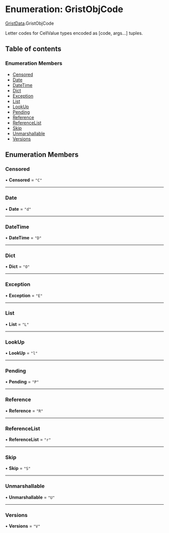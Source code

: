 # Enumeration: GristObjCode

[GristData](../modules/GristData.md).GristObjCode

Letter codes for CellValue types encoded as [code, args...] tuples.

## Table of contents

### Enumeration Members

- [Censored](GristData.GristObjCode.md#censored)
- [Date](GristData.GristObjCode.md#date)
- [DateTime](GristData.GristObjCode.md#datetime)
- [Dict](GristData.GristObjCode.md#dict)
- [Exception](GristData.GristObjCode.md#exception)
- [List](GristData.GristObjCode.md#list)
- [LookUp](GristData.GristObjCode.md#lookup)
- [Pending](GristData.GristObjCode.md#pending)
- [Reference](GristData.GristObjCode.md#reference)
- [ReferenceList](GristData.GristObjCode.md#referencelist)
- [Skip](GristData.GristObjCode.md#skip)
- [Unmarshallable](GristData.GristObjCode.md#unmarshallable)
- [Versions](GristData.GristObjCode.md#versions)

## Enumeration Members

### Censored

• **Censored** = ``"C"``

___

### Date

• **Date** = ``"d"``

___

### DateTime

• **DateTime** = ``"D"``

___

### Dict

• **Dict** = ``"O"``

___

### Exception

• **Exception** = ``"E"``

___

### List

• **List** = ``"L"``

___

### LookUp

• **LookUp** = ``"l"``

___

### Pending

• **Pending** = ``"P"``

___

### Reference

• **Reference** = ``"R"``

___

### ReferenceList

• **ReferenceList** = ``"r"``

___

### Skip

• **Skip** = ``"S"``

___

### Unmarshallable

• **Unmarshallable** = ``"U"``

___

### Versions

• **Versions** = ``"V"``
